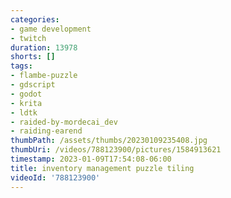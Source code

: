 ```yaml
---
categories:
- game development
- twitch
duration: 13978
shorts: []
tags:
- flambe-puzzle
- gdscript
- godot
- krita
- ldtk
- raided-by-mordecai_dev
- raiding-earend
thumbPath: /assets/thumbs/20230109235408.jpg
thumbUri: /videos/788123900/pictures/1584913621
timestamp: 2023-01-09T17:54:08-06:00
title: inventory management puzzle tiling
videoId: '788123900'
---
```

